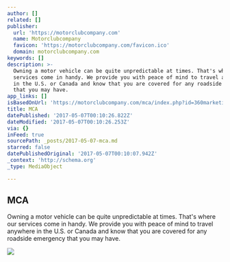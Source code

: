```yaml
---
author: []
related: []
publisher:
  url: 'https://motorclubcompany.com'
  name: Motorclubcompany
  favicon: 'https://motorclubcompany.com/favicon.ico'
  domain: motorclubcompany.com
keywords: []
description: >-
  Owning a motor vehicle can be quite unpredictable at times. That's where our
  services come in handy. We provide you with peace of mind to travel anywhere
  in the U.S. or Canada and know that you are covered for any roadside emergency
  that you may have.
app_links: []
isBasedOnUrl: 'https://motorclubcompany.com/mca/index.php?id=360marketing'
title: MCA
datePublished: '2017-05-07T00:10:26.822Z'
dateModified: '2017-05-07T00:10:26.253Z'
via: {}
inFeed: true
sourcePath: _posts/2017-05-07-mca.md
starred: false
datePublishedOriginal: '2017-05-07T00:10:07.942Z'
_context: 'http://schema.org'
_type: MediaObject

---
```

<article style=""><h1>MCA</h1><p>Owning a motor vehicle can be quite unpredictable at times. That's where our services come in handy. We provide you with peace of mind to travel anywhere in the U.S. or Canada and know that you are covered for any roadside emergency that you may have.</p><img src="https://motorclubcompany.com/images/mcalogo.png" /></article>